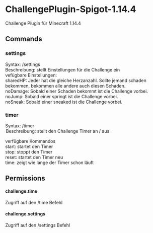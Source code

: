 # ChallengePlugin-Spigot-1.14.4
Challenge Plugin für Minecraft 1.14.4


## Commands
### settings<br />
  Syntax: /settings <setting><br />
  Beschreibung: stellt Einstellungen für die Challenge ein <br />
  vefügbare Einstellungen: <br />
    sharedHP: Jeder hat die gleiche Herzanzahl. Sollte jemand schaden bekommen, bekommen alle andere auch diesen Schaden.<br />
    noDamage: Sobald einer Schaden bekommt ist die Challenge vorbei.<br />
    noJump: Sobald einer springt ist die Challenge vorbei.<br />
    noSneak: Sobald einer sneaked ist die Challenge vorbei.<br />
  
### timer<br />
  Syntax: /timer <option><br />
  Beschreibung: stellt den Challenge Timer an / aus<br />
  
  verfügbare Kommandos<br />
    start: startet den Timer<br />
    stop: stoppt den Timer<br />
    reset: startet den Timer neu<br />
    time: zeigt wie lange der Timer schon läuft
    
## Permissions
#### challenge.time
Zugriff auf den /time Befehl<br />
#### challenge.settings
Zugriff auf den /settings Befehl

